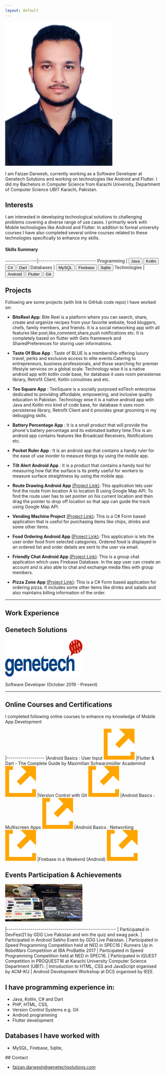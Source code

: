 ```yaml
---
layout: default
---
```


<img class="profile-picture" src="faizan.jpg">

I am Faizan Darwesh, currently working as a Software Developer at Genetech Solutions and working on technologies like Android and Flutter. I did my Bachelors in Computer Science from Karachi University, Department of Computer Science UBIT Karachi, Pakistan.

## Interests

I am interested in developing technological solutions to challenging problems covering a diverse range of use cases. I primarily work with Mobile technologies like Android and Flutter. In addition to formal university courses I have also completed several online courses related to these technologies specifically to enhance my skills.

#### Skills Summary

----------------|-----------------------------
Programming     |  <button class="skill-badge-blue">Java</button> <button class="skill-badge-blue">Kotlin</button> <button class="skill-badge-blue">C#</button> <button class="skill-badge-blue">Dart</button>
Databases             | <button class="skill-badge-blue">MySQL</button> <button class="skill-badge-blue">Firebase</button>  <button class="skill-badge-blue">Sqlite</button>
Technologies    | <button class="skill-badge-green">Android</button> <button class="skill-badge-green">Flutter</button>  <button class="skill-badge-green">Git</button>

## Projects
Following are some projects (with link to GitHub code repo) I have worked on:

* **BiteReel App**: Bite Reel is a platform where you can search, share, create and organize recipes from your favorite website, food bloggers, chefs, family members, and friends. It is a social networking app with all features like post,like,comment,share,push notifications etc. It is completely based on flutter with Getx framework and SharedPreferences for storing user informations.

* **Taste Of Blue App** : Taste of BLUE is a membership offering luxury travel, perks and exclusive access to elite events.Catering to entrepreneurs, business professionals, and those searching for premier lifestyle services on a global scale. Technology wise it is a native android app with kotlin code base, for database it uses room persistense library, Retrofit Client, Kotlin coroutines and etc.

* **Tee Square App** : TeeSquare is a socially purposed edTech enterprise dedicated to providing affordable, empowering, and inclusive quality education in Pakistan. Technology wise it is a native android app with Java and Kotlin mix kind of code base, for database it uses room persistense library, Retrofit Client and it provides great grooming in my debugging skills.

* **Battery Percentage App** : It is a small product that will provide the phone's battery percentage and its estimated battery time.This is an android app contains features like Broadcast Receivers, Notifications etc.

* **Pocket Ruler App** : It is an android app that contains a handy ruler for the ease of use inorder to measure things by using the mobile app.

* **Tilt Alert Android App** : It is a product that contains a handy tool for measuring how flat the surface is its pretty useful for workers to measure surface straightness by using the mobile app.

* **Route Drawing Android App** [(Project Link)](https://github.com/faizandarwesh/CG-Project): This application lets user find the route from location A to location B using Google Map API. To find the route user has to set pointer on his current location and then drag the pointer to drop off location so that app can guide the track using Google Map API.

* **Vending Machine Project** [(Project Link)](https://github.com/faizandarwesh/Vending-Machine-C-): This is a C# Form based application that is useful for purchasing items like chips, drinks and some other items.


* **Food Ordering Android App** [(Project Link)](https://github.com/faizandarwesh/Food-Ordering-App): This application is lets the user order food from selected categories. Ordered food is displayed in an ordered list and order details are sent to the user via email.


* **Friendly Chat Android App** [(Project Link)](https://github.com/faizandarwesh/Friendly-Chat-App): This is a group chat application which uses Firebase Database. In the app user can create an account and is also able to chat and exchange media files with group members.

* **Pizza Zone App** [(Project Link)](https://github.com/faizandarwesh/Pizza-Project): This is a C# Form based application for  ordering pizza. It includes some other items like drinks and salads and also maintains billing information of the order.  

---

## Work Experience

## Genetech Solutions

<img style="width: 250px; height: 120px;" src="./images/genetech_logo.jpg">

<span class="jobposition">Software Developer (October 2019 - Present)</span>

---

## Online Courses and Certifications

I completed following online courses to enhance my knowledge of Mobile App Development

|-------------------
|Android Basics : User Input <a class="ext-link-a" href="https://classroom.udacity.com/courses/ud837"><img class="ext-link-img" src="./images/ext-link.png" /></a>
|Flutter & Dart - The Complete Guide by Maximilian Schwarzmüller Academind <a class="ext-link-a" href="https://www.udemy.com/course/learn-flutter-dart-to-build-ios-android-apps/"><img class="ext-link-img" src="./images/ext-link.png" /></a>
|Version Control with Git <a class="ext-link-a" href="https://classroom.udacity.com/courses/ud123"><img class="ext-link-img" src="./images/ext-link.png" /></a>
|Android Basics : Multiscreen Apps <a class="ext-link-a" href="https://classroom.udacity.com/courses/ud839"><img class="ext-link-img" src="./images/ext-link.png" /></a>
|Android Basics : Networking <a class="ext-link-a" href="https://classroom.udacity.com/courses/ud843"><img class="ext-link-img" src="./images/ext-link.png" /></a>
|Firebase in a Weekend (Android) <a class="ext-link-a" href="https://classroom.udacity.com/courses/ud0352"><img class="ext-link-img" src="./images/ext-link.png" /></a>

## Events Participation & Achievements

<img style="width: 250px; height: 120px;" src="./images/gdg.jpg">

|-------------------------------------------------------
| Participated in DevFest21 by GDG Live Pakistan and win the quiz and swag pack.
| Participated in Android Sekho Event by GDG Live Pakistan.
| Participated in Speed Programming Competition held at NED in SPEC16
| Runners Up in RoboWars Competition at IBA ProBattle 2017
| Participated in Speed Programming Competition held at NED in SPEC16.
| Participated in IQUEST Competition in PROQUEST16 at Karachi University Computer Science Department (UBIT).
| Introduction to HTML, CSS and JavaScript organised by ACM-KU
| Android Development Workshop at DCS organised by IEEE.

## I have programming experience in:

* Java, Kotlin, C# and Dart
* PHP, HTML, CSS,
* Version Control Systems e.g. Git
* Android programming
* Flutter development

## Databases I have worked with

* MySQL, Firebase, Sqlite,

<!-- ## Other Interests

* History (Contemporary, Medieval, Antiquity)
* Philosophy
* Amateur Astronomy, [Astronomy Society](https://www.facebook.com/KarachiAstronomy/)
* Literature, Reading ([2016](https://yaseenx.wordpress.com/2017/01/21/what-i-read-in-2016/), [2017](https://yaseenx.wordpress.com/2018/02/11/what-i-read-in-2017/)), Writing ([Blog](http://yaseenx.wordpress.com))
-->
<a name="contact" />
## Contact

* faizan.darwesh@genetechsolutions.com

